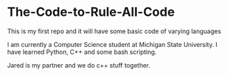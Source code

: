 # The-Code-to-Rule-All-Code
This is my first repo and it will have some basic code of varying languages

I am currently a Computer Science student at Michigan State University.
I have learned Python, C++ and some bash scripting.

Jared is my partner and we do c++ stuff together.
